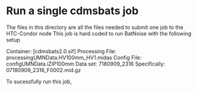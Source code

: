 # Run a single cdmsbats job

The files in this directory are all the files needed to submit one job to the HTC-Condor node
This job is hard coded to run BatNoise with the following setup

Container: [cdmsbats2.0.sif]
Processing File: processingUMNData.HV100mm_HV1.midas
Config File: configUMNData.iZIP100mm
Data set: 7180909_2316
	Specifically: 07180909_2316_F0002.mid.gz




To sucessfully run this job,
